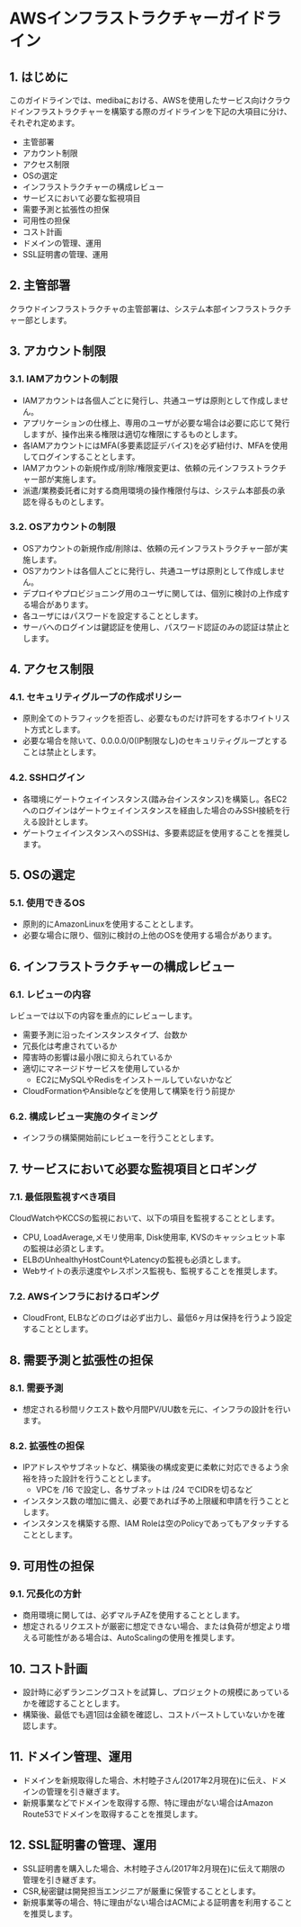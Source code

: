 # AWSインフラストラクチャーガイドライン

## 1. はじめに
このガイドラインでは、medibaにおける、AWSを使用したサービス向けクラウドインフラストラクチャーを構築する際のガイドラインを下記の大項目に分け、それぞれ定めます。

- 主管部署
- アカウント制限
- アクセス制限
- OSの選定
- インフラストラクチャーの構成レビュー
- サービスにおいて必要な監視項目
- 需要予測と拡張性の担保
- 可用性の担保
- コスト計画
- ドメインの管理、運用
- SSL証明書の管理、運用

## 2. 主管部署

クラウドインフラストラクチャの主管部署は、システム本部インフラストラクチャー部とします。

## 3. アカウント制限
### 3.1. IAMアカウントの制限

- IAMアカウントは各個人ごとに発行し、共通ユーザは原則として作成しません。
- アプリケーションの仕様上、専用のユーザが必要な場合は必要に応じて発行しますが、操作出来る権限は適切な権限にするものとします。
- 各IAMアカウントにはMFA(多要素認証デバイス)を必ず紐付け、MFAを使用してログインすることとします。
- IAMアカウントの新規作成/削除/権限変更は、依頼の元インフラストラクチャー部が実施します。
- 派遣/業務委託者に対する商用環境の操作権限付与は、システム本部長の承認を得るものとします。

### 3.2. OSアカウントの制限

- OSアカウントの新規作成/削除は、依頼の元インフラストラクチャー部が実施します。
- OSアカウントは各個人ごとに発行し、共通ユーザは原則として作成しません。
- デプロイやプロビジョニング用のユーザに関しては、個別に検討の上作成する場合があります。
- 各ユーザにはパスワードを設定することとします。
- サーバへのログインは鍵認証を使用し、パスワード認証のみの認証は禁止とします。

## 4. アクセス制限
### 4.1. セキュリティグループの作成ポリシー

- 原則全てのトラフィックを拒否し、必要なものだけ許可をするホワイトリスト方式とします。
- 必要な場合を除いて、0.0.0.0/0(IP制限なし)のセキュリティグループとすることは禁止とします。

### 4.2. SSHログイン

- 各環境にゲートウェイインスタンス(踏み台インスタンス)を構築し。各EC2へのログインはゲートウェイインスタンスを経由した場合のみSSH接続を行える設計とします。
- ゲートウェイインスタンスへのSSHは、多要素認証を使用することを推奨します。

## 5. OSの選定
### 5.1. 使用できるOS

- 原則的にAmazonLinuxを使用することとします。
- 必要な場合に限り、個別に検討の上他のOSを使用する場合があります。

## 6. インフラストラクチャーの構成レビュー
### 6.1. レビューの内容

レビューでは以下の内容を重点的にレビューします。

- 需要予測に沿ったインスタンスタイプ、台数か
- 冗長化は考慮されているか
- 障害時の影響は最小限に抑えられているか
- 適切にマネージドサービスを使用しているか
    - EC2にMySQLやRedisをインストールしていないかなど
- CloudFormationやAnsibleなどを使用して構築を行う前提か
 
### 6.2. 構成レビュー実施のタイミング

- インフラの構築開始前にレビューを行うこととします。

## 7. サービスにおいて必要な監視項目とロギング
### 7.1. 最低限監視すべき項目

CloudWatchやKCCSの監視において、以下の項目を監視することとします。

- CPU, LoadAverage,メモリ使用率, Disk使用率, KVSのキャッシュヒット率の監視は必須とします。
- ELBのUnhealthyHostCountやLatencyの監視も必須とします。
- Webサイトの表示速度やレスポンス監視も、監視することを推奨します。

### 7.2. AWSインフラにおけるロギング

- CloudFront, ELBなどのログは必ず出力し、最低6ヶ月は保持を行うよう設定することとします。

## 8. 需要予測と拡張性の担保
### 8.1. 需要予測

- 想定される秒間リクエスト数や月間PV/UU数を元に、インフラの設計を行います。

### 8.2. 拡張性の担保

- IPアドレスやサブネットなど、構築後の構成変更に柔軟に対応できるよう余裕を持った設計を行うこととします。
    - VPCを /16 で設定し、各サブネットは /24 でCIDRを切るなど
- インスタンス数の増加に備え、必要であれば予め上限緩和申請を行うこととします。
- インスタンスを構築する際、IAM Roleは空のPolicyであってもアタッチすることとします。

## 9. 可用性の担保
### 9.1. 冗長化の方針

- 商用環境に関しては、必ずマルチAZを使用することとします。
- 想定されるリクエストが厳密に想定できない場合、または負荷が想定より増える可能性がある場合は、AutoScalingの使用を推奨します。

## 10. コスト計画

- 設計時に必ずランニングコストを試算し、プロジェクトの規模にあっているかを確認することとします。
- 構築後、最低でも週1回は金額を確認し、コストバーストしていないかを確認します。

## 11. ドメイン管理、運用

- ドメインを新規取得した場合、木村睦子さん(2017年2月現在)に伝え、ドメインの管理を引き継ぎます。
- 新規事業などでドメインを取得する際、特に理由がない場合はAmazon Route53でドメインを取得することを推奨します。

## 12. SSL証明書の管理、運用

- SSL証明書を購入した場合、木村睦子さん(2017年2月現在)に伝えて期限の管理を引き継ぎます。
- CSR,秘密鍵は開発担当エンジニアが厳重に保管することとします。
- 新規事業等の場合、特に理由がない場合はACMによる証明書を利用することを推奨します。


